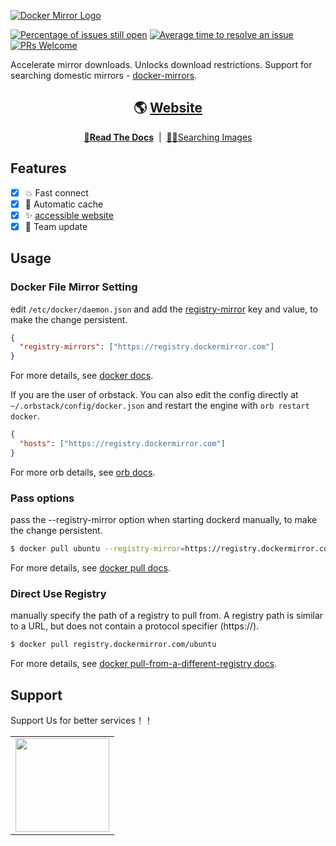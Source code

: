 <a href="https://dockermirror.com" target="_blank" rel="noopener"><img src="https://github.com/docker-mirrors/website/raw/main/public/docker_mirrors_logo_and_text.png?sanitize=true" alt="Docker Mirror Logo" style="max-width: 100%;" /></a>

[![Percentage of issues still open](http://isitmaintained.com/badge/open/docker-mirrors/website.svg)](http://isitmaintained.com/project/docker-mirrors/website 'Percentage of issues still open')
[![Average time to resolve an issue](http://isitmaintained.com/badge/resolution/docker-mirrors/website.svg)](http://isitmaintained.com/project/docker-mirrors/website 'Average time to resolve an issue')
[![PRs Welcome](https://img.shields.io/badge/PRs-welcome-brightgreen.svg?style=flat-square)](http://makeapullrequest.com)

Accelerate mirror downloads. Unlocks download restrictions. Support for searching domestic mirrors - [docker-mirrors](https://dockermirror.com).

<div align="center">

## 🌎 [Website](https://dockermirror.com)

</div>

<div align="center">

**[📖Read The Docs](https://dockermirror.com/docs)** &nbsp;|&nbsp; [😶‍🌫️Searching Images](https://dockermirror.comn)

</div>

## Features

- [x] 💥 Fast connect
- [x] 🛑 Automatic cache
- [x] ✨ [accessible website](https://dockermirror.com)
- [x] 👯 Team update

## Usage

### Docker File Mirror Setting

edit `/etc/docker/daemon.json` and add the [registry-mirror](https://docs.docker.com/docker-hub/mirror/#configure-the-docker-daemon) key and value, to make the change persistent.

```json
{
  "registry-mirrors": ["https://registry.dockermirror.com"]
}
```

For more details, see [docker docs](https://docs.docker.com/docker-hub/mirror/#configure-the-docker-daemon).

If you are the user of orbstack. You can also edit the config directly at `~/.orbstack/config/docker.json` and restart the engine with `orb restart docker`.

```json
{
  "hosts": ["https://registry.dockermirror.com"]
}
```

For more orb details, see [orb docs](https://docs.orbstack.dev/docker/#engine-config).

### Pass options

pass the --registry-mirror option when starting dockerd manually, to make the change persistent.

```bash
$ docker pull ubuntu --registry-mirror=https://registry.dockermirror.com
```

For more details, see [docker pull docs](https://docs.docker.com/reference/cli/docker/image/pull/?highlight=docker&highlight=pull).

### Direct Use Registry

manually specify the path of a registry to pull from. A registry path is similar to a URL, but does not contain a protocol specifier (https://).

```bash
$ docker pull registry.dockermirror.com/ubuntu
```

For more details, see [docker pull-from-a-different-registry docs](https://docs.docker.com/reference/cli/docker/image/pull/?highlight=docker&highlight=pull#pull-from-a-different-registry).

## Support

Support Us for better services！！

<table>
  <tr align="center">
    <td>
      <a href="https://afdian.net/order/create?plan_id=1034de202d3f11ef8b0b52540025c377&product_type=0&remark=" target="_blank">
        <img width="150" src="https://cdn.jsdelivr.net/gh/innocces/DrawingBed/2022-12-04/1670124736895-afdian.png" />
      </a>
    </td>
  </tr>
</table>
